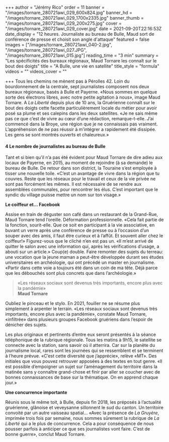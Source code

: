 +++
author = "Jérémy Rico"
order = 11
banner = "/images/tornare_280721awi_029_600x824.jpg"
banner_hd = "/images/tornare_280721awi_029_1700x2335.jpg"
banner_thumb = "/images/tornare_280721awi_029_200x275.jpg"
cover = "/images/tornare_280721awi_029_cover.jpg"
date = 2021-09-20T22:16:53Z
date_display = "12 heures. Journaliste au bureau de Bulle, Maud sort de conférence de presse et choisit son angle d'attaque"
featured = false
images = ["/images/tornare_280721awi_040-2.jpg", "/images/tornare_280721awi_027.JPG", "/images/tornare_280721awi_015.jpg"]
reading_time = "3 min"
summary = "Les spécificités des bureaux régionaux, Maud Tornare les connaît sur le bout des doigts"
title = "A Bulle, une vie en satellite"
title_style = "formula"
videos = ""
videos_cover = ""

+++
Tous les chemins ne mènent pas à Pérolles 42. Loin du bourdonnement de la centrale, sept journalistes composent nos deux bureaux régionaux, basés à Bulle et Payerne. «Nous sommes en quelque sorte des électrons libres, avec notre petite agitation à nous», image Maud Tornare. A _La Liberté_ depuis plus de 10 ans, la Gruérienne connaît sur le bout des doigts cette facette particulièrement locale du métier pour avoir posé sa plume et ses calepins dans les deux satellites. «Je ne sais même pas ce que c’est de vivre au cœur d’une rédaction, remarque-t-elle. J’ai commencé dans la Broye, une région que je ne connaissais pas vraiment. L’appréhension de ne pas réussir à m’intégrer a rapidement été dissipée. Les gens se sont montrés ouverts et chaleureux.»

#### **4** Le nombre de journalistes au bureau de Bulle

Tant et si bien qu’il n’a pas été évident pour Maud Tornare de dire adieu aux locaux de Payerne, en 2015, au moment de rejoindre (à sa demande) le bureau de Bulle. De retour dans son district, la Touraine s’est employée à tisser une nouvelle toile. «C’est un avantage de vivre dans la région que tu couvres. Reste que les réseaux pour le travail et ceux de la vie privée ne sont pas forcément les mêmes. Il est nécessaire de se rendre aux assemblées communales, pour rencontrer les élus. C’est important que le syndic du village puisse mettre un nom sur ton visage.»

**Le coiffeur et… Facebook**

Assise en train de déguster son café dans un restaurant de la Grand-Rue, Maud Tornare tend l’oreille. Déformation professionnelle. «Cela fait partie de la fonction, sourit-elle. Que ce soit en participant à la vie associative, en buvant un verre après une conférence de presse ou à l’occasion d’un souper avec des amis, il faut être curieux et à l’affût. Et souvent aller chez le coiffeur!» Figurez-vous que le cliché n’en est pas un. «Il m’est arrivé de quitter le salon avec une information qui, après les vérifications d’usage, a abouti sur un article.» Coup(e) double. Faire remonter des sujets du terreau: une vocation que la jeune maman a peut-être développée durant ses études universitaires en archéologie, qui ont précédé un master en journalisme. «Partir dans cette voie a toujours été dans un coin de ma tête. Déjà parce que les débouchés sont plus concrets que dans l’archéologie.»

> «Les réseaux sociaux sont devenus très importants, encore plus avec la pandémie»  
> **Maud Tornare**

Oubliez le pinceau et le stylo. En 2021, fouiller ne se résume plus simplement à arpenter le terrain. «Les réseaux sociaux sont devenus très importants, encore plus avec la pandémie», constate Maud Tornare, «infiltrée» dans plusieurs groupes Facebook gruériens dans l’espoir de dénicher des sujets.

Les plus originaux et pertinents d’entre eux seront présentés à la séance téléphonique de la rubrique régionale. Tous les matins à 9h15, le satellite se connecte avec la station, sans savoir où il atterrira. Car sur la planète du journalisme local, rares sont les journées qui se ressemblent et se terminent à l’heure prévue. «C’est cette diversité que j’apprécie», relève «MT». Des initiales que vous pouvez retrouver apposées à des textes en tout genre. «Il est possible d’empoigner un sujet sur l’aménagement du territoire dans la matinée sans y connaître grand-chose et finir par aller se coucher avec de bonnes connaissances de base sur la thématique. On en apprend chaque jour.»

**Une concurrence importante**

Réunis sous le même toit, à Bulle, depuis fin 2018, les préposés à l’actualité gruérienne, glânoise et veveysanne sillonnent le sud du canton. Un territoire convoité par un autre vaisseau spatial… «Avec la présence de _La Gruyère_, imprimée trois fois par semaine, nous sommes sûrement la rubrique de _La Liberté_ qui a le plus de concurrence. Cela a pour conséquence de nous pousser parfois à anticiper ce que ses journalistes vont faire. C’est de bonne guerre», conclut Maud Tornare.

